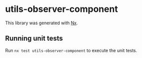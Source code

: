 # utils-observer-component

This library was generated with [Nx](https://nx.dev).

## Running unit tests

Run `nx test utils-observer-component` to execute the unit tests.
